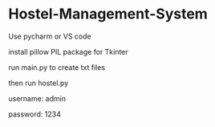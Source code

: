 # Hostel-Management-System
Use pycharm or VS code

install pillow PIL package for Tkinter

run main.py to create txt files

then run hostel.py

username: admin

password: 1234
